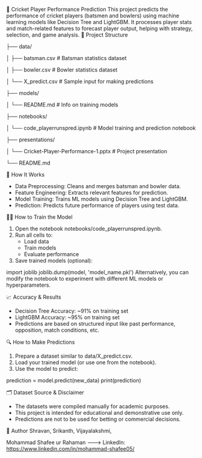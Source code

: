 🏏 Cricket Player Performance Prediction
This project predicts the performance of cricket players (batsmen and bowlers) using machine learning models like Decision Tree and LightGBM. It processes player stats and match-related features to forecast player output, helping with strategy, selection, and game analysis.
📂 Project Structure

├── data/

│   ├── batsman.csv                             # Batsman statistics dataset

│   ├── bowler.csv                              # Bowler statistics dataset

│   └── X_predict.csv                           # Sample input for making predictions

├── models/

│   └── README.md                               # Info on training models

├── notebooks/

│   └── code_playerrunspred.ipynb               # Model training and prediction notebook

├── presentations/

│   └── Cricket-Player-Performance-1.pptx       # Project presentation

└── README.md


🧠 How It Works

- Data Preprocessing: Cleans and merges batsman and bowler data.
- Feature Engineering: Extracts relevant features for prediction.
- Model Training: Trains ML models using Decision Tree and LightGBM.
- Prediction: Predicts future performance of players using test data.

🏋️‍♂️ How to Train the Model

1. Open the notebook notebooks/code_playerrunspred.ipynb.
2. Run all cells to:
   - Load data
   - Train models
   - Evaluate performance
3. Save trained models (optional):

import joblib
joblib.dump(model, 'model_name.pkl')
Alternatively, you can modify the notebook to experiment with different ML models or hyperparameters.

📈 Accuracy & Results

- Decision Tree Accuracy: ~91% on training set  
- LightGBM Accuracy: ~95% on training set  
- Predictions are based on structured input like past performance, opposition, match conditions, etc.

🔍 How to Make Predictions

1. Prepare a dataset similar to data/X_predict.csv.
2. Load your trained model (or use one from the notebook).
3. Use the model to predict:

prediction = model.predict(new_data)
print(prediction)

🗂️ Dataset Source & Disclaimer

- The datasets were compiled manually for academic purposes.  
- This project is intended for educational and demonstrative use only.  
- Predictions are not to be used for betting or commercial decisions.

📌 Author
Shravan,
Srikanth,
Vijayalakshmi,

Mohammad Shafee ur Rahaman --->
LinkedIn: https://www.linkedin.com/in/mohammad-shafee05/
